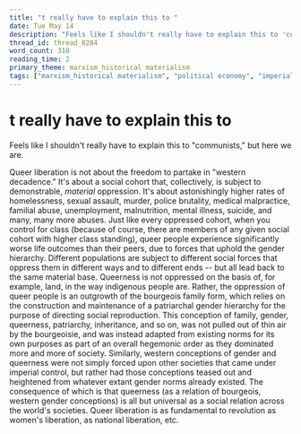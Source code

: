 ```yaml
---
title: "t really have to explain this to "
date: Tue May 14
description: "Feels like I shouldn't really have to explain this to 'communists,' but here we are."
thread_id: thread_0284
word_count: 310
reading_time: 2
primary_theme: marxism_historical materialism
tags: ["marxism_historical materialism", "political economy", "imperialism_colonialism", "organizational theory"]
---
```


# t really have to explain this to 

Feels like I shouldn't really have to explain this to "communists," but here we are.

Queer liberation is not about the freedom to partake in "western decadence." It's about a social cohort that, collectively, is subject to demonstrable, *material* oppression. It's about astonishingly higher rates of homelessness, sexual assault, murder, police brutality, medical malpractice, familial abuse, unemployment, malnutrition, mental illness, suicide, and many, many more abuses. Just like every oppressed cohort, when you control for class (because of course, there are members of any given social cohort with higher class standing), queer people experience significantly worse life outcomes than their peers, due to forces that uphold the gender hierarchy. Different populations are subject to different social forces that oppress them in different ways and to different ends -- but all lead back to the same material base. Queerness is not oppressed on the basis of, for example, land, in the way indigenous people are. Rather, the oppression of queer people is an outgrowth of the bourgeois family form, which relies on the construction and maintenance of a patriarchal gender hierarchy for the purpose of directing social reproduction. This conception of family, gender, queerness, patriarchy, inheritance, and so on, was not pulled out of thin air by the bourgeoisie, and was instead adapted from existing norms for its own purposes as part of an overall hegemonic order as they dominated more and more of society. Similarly, western conceptions of gender and queerness were not simply forced upon other societies that came under imperial control, but rather had those conceptions teased out and heightened from whatever extant gender norms already existed. The consequence of which is that queerness (as a relation of bourgeois, western gender conceptions) is all but universal as a social relation across the world's societies. Queer liberation is as fundamental to revolution as women's liberation, as national liberation, etc.